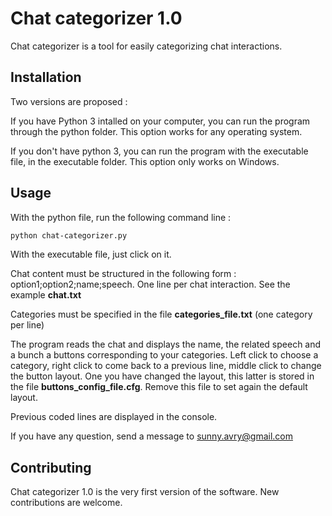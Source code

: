 # Chat categorizer 1.0

Chat categorizer is a tool for easily categorizing chat interactions.

## Installation

Two versions are proposed : 

If you have Python 3 intalled on your computer, you can run the program through the python folder. This option works for any operating system. 

If you don't have python 3, you can run the program with the executable file, in the executable folder. This option only works on Windows.

## Usage

With the python file, run the following command line :

```bash
python chat-categorizer.py
```
With the executable file, just click on it.

Chat content must be structured in the following form : option1;option2;name;speech. One line per chat interaction. See the example **chat.txt**

Categories must be specified in the file **categories_file.txt** (one category per line)

The program reads the chat and displays the name, the related speech and a bunch a buttons corresponding to your categories. Left click to choose a category, right click to come back to a previous line, middle click to change the button layout. One you have changed the layout, this latter is stored in the file **buttons_config_file.cfg**. Remove this file to set again the default layout.

Previous coded lines are displayed in the console. 

If you have any question, send a message to sunny.avry@gmail.com

## Contributing

Chat categorizer 1.0 is the very first version of the software. New contributions are welcome.


